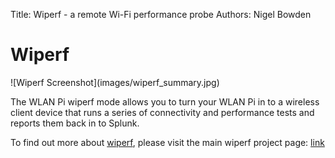 Title: Wiperf - a remote Wi-Fi performance probe
Authors: Nigel Bowden

# Wiperf
<div style="float: center;">
![Wiperf Screenshot](images/wiperf_summary.jpg)
</div>

The WLAN Pi wiperf mode allows you to turn your WLAN Pi in to a wireless client device that runs a series of connectivity and performance tests and reports them back in to Splunk.

To find out more about [wiperf][wiperf_project], please visit the main wiperf project page: [link][wiperf_project]


<!-- Link list -->
[wiperf_project]: https://github.com/wifinigel/wiperf


